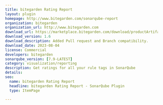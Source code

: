 ```yaml
---
title: bitegarden Rating Report
layout: plugin
homepage: http://www.bitegarden.com/sonarqube-report
organization: bitegarden
organization_url: http://www.bitegarden.com
download_url: https://marketplace.bitegarden.com/download/productArtifact?productName=bitegarden-sonarqube-rating-report&productVersion=1.6&productFileExt=jar&customerEmail=sonarplugins@gmail.com&customerName=sonarqube&customerSurnames=marketplace&customerCompany=bitegarden
download_version: 1.6
download_description: Added Pull request and Branch compatibility.
download_date: 2023-08-04
license: Commercial
developers: bitegarden
sonarqube_version: [7.9-LATEST]
category: visualization/reporting
description: Get ratings for all your rule tags in SonarQube
details: 
seo:
  name: bitegarden Rating Report
  headline: bitegarden Rating Report - SonarQube Plugin
  type: ItemPage

---
```

